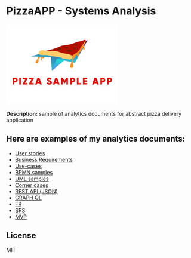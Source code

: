# PizzaAPP - Systems Analysis
![Alt-текст](logo.jpg "Pizza sample app")

**Description:** sample of analytics documents for abstract pizza delivery application
## Here are examples of my analytics documents:
- [User stories](us/readme.md)
- [Business Requirements](br/readme.md)
- [Use-cases](uc/readme.md)
- [BPMN samples](bpmn/)
- [UML samples](uml/)
- [Corner cases](cc/readme.md)
- [REST API (JSON)](rest/readme.md)
- [GRAPH QL](gql/readme.md)
- [FR](fr/readme.md)
- [SRS](srs/readme.md)
- [MVP](mvp/readme.md)

## License

MIT
